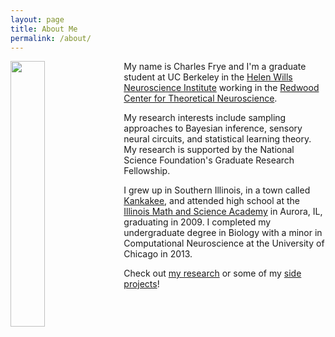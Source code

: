 ```yaml
---
layout: page
title: About Me
permalink: /about/
---
```


<img style="float: left; margin: 0px 15px 15px 0px;" src="{{site.DBL}}/me.jpg" width="33%" />

My name is Charles Frye and I'm a graduate student at UC Berkeley in the
[Helen Wills Neuroscience Institute](http://neuroscience.berkeley.edu/)
working in the
[Redwood Center for Theoretical Neuroscience](http://redwood.berkeley.edu/).

My research interests include sampling approaches to Bayesian inference,
sensory neural circuits, and statistical learning theory.
My research is supported by the National Science Foundation's
Graduate Research Fellowship.

I grew up in Southern Illinois, in a town called
[Kankakee](http://www.thisamericanlife.org/radio-archives/episode/554/not-it),
and attended high school at the
[Illinois Math and Science Academy](https://www.imsa.edu)
in Aurora, IL, graduating in 2009.
I completed my undergraduate degree in Biology with a minor in
Computational Neuroscience at the University of Chicago in 2013.

Check out [my research](../research)
or some of my [side projects](../projects)!

